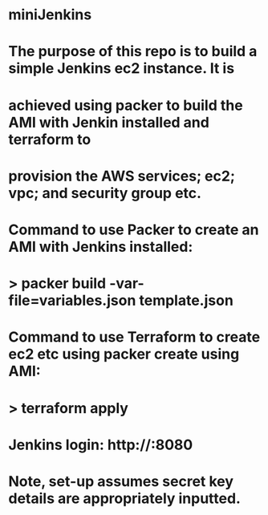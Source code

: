 # miniJenkins
#
# The purpose of this repo is to build a simple Jenkins ec2 instance. It is
# achieved using packer to build the AMI with Jenkin installed and terraform to
# provision the AWS services; ec2; vpc; and security group etc.
#
# Command to use Packer to create an AMI with Jenkins installed:
# > packer build -var-file=variables.json template.json
#
# Command to use Terraform to create ec2 etc using packer create using AMI:
# > terraform apply
#
# Jenkins login: http://<IP address>:8080
#
# Note, set-up assumes secret key details are appropriately inputted.
#
